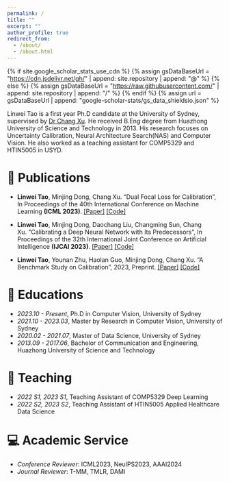 ```yaml
---
permalink: /
title: ""
excerpt: ""
author_profile: true
redirect_from: 
  - /about/
  - /about.html
---
```


{% if site.google_scholar_stats_use_cdn %}
{% assign gsDataBaseUrl = "https://cdn.jsdelivr.net/gh/" | append: site.repository | append: "@" %}
{% else %}
{% assign gsDataBaseUrl = "https://raw.githubusercontent.com/" | append: site.repository | append: "/" %}
{% endif %}
{% assign url = gsDataBaseUrl | append: "google-scholar-stats/gs_data_shieldsio.json" %}

<span class='anchor' id='about-me'></span>

Linwei Tao is a first year Ph.D candidate at the University of Sydney, supervised by <a href="http://changxu.xyz/">Dr Chang Xu</a>. He received B.Eng degree from Huazhong University of Science and Technology in 2013. His research focuses on Uncertainty Calibration, Neural Architecture Search(NAS) and Computer Vision. He also worked as a teaching assistant for COMP5329 and HTIN5005 in USYD.


<span class='anchor' id='publications'></span>
# 📝 Publications 

- **Linwei Tao**, Minjing Dong, Chang Xu. “Dual Focal Loss for Calibration”, In Proceedings of the 40th International Conference on Machine Learning **(ICML 2023)**.
[[Paper]](https://arxiv.org/abs/2305.13665)
[[Code]](https://github.com/Linwei94/DualFocalLoss)

- **Linwei Tao**, Minjing Dong, Daochang Liu, Changming Sun, Chang Xu. “Calibrating a Deep Neural Network with Its Predecessors”, In Proceedings of the 32th International Joint Conference on Artificial Intelligence **(IJCAI 2023)**.
[[Paper]](https://arxiv.org/abs/2302.06245)
[[Code]](https://github.com/Linwei94/PCS)

- **Linwei Tao**, Younan Zhu, Haolan Guo, Minjing Dong, Chang Xu. “A Benchmark Study on Calibration”, 2023, Preprint.
[[Paper]](https://arxiv.org/abs/2308.11838)
[[Code]](https://github.com/Linwei94/CalibrationDataset)

<span class='anchor' id='educations'></span>
# 📖 Educations

- *2023.10 - Present*, Ph.D in Computer Vision, University of Sydney
- *2021.10 - 2023.03*, Master by Research in Computer Vision, University of Sydney
- *2020.02 - 2021.07*, Master of Data Science, University of Sydney
- *2013.09 - 2017.06*, Bachelor of Communication and Engineering, Huazhong University of Science and Technology

<span class='anchor' id='teaching'></span>
# 💬 Teaching

- *2022 S1, 2023 S1*, Teaching Assistant of COMP5329 Deep Learning
- *2022 S2, 2023 S2*, Teaching Assistant of HTIN5005 Applied Healthcare Data Science

<span class='anchor' id='academic-service'></span>
# 💻 Academic Service

- *Conference Reviewer*: ICML2023, NeuIPS2023, AAAI2024
- *Journal Reviewer*: T-MM, TMLR, DAMI
